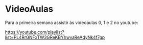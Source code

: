 # VideoAulas

Para a primeira semana assistir às videoaulas 0, 1 e 2 no youtube:

https://youtube.com/playlist?list=PL4RrGNFxTW3GReKBYhwvaReAdyNk4f7gp 
